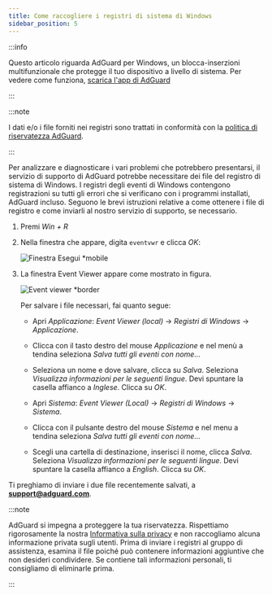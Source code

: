 ```yaml
---
title: Come raccogliere i registri di sistema di Windows
sidebar_position: 5
---
```


:::info

Questo articolo riguarda AdGuard per Windows, un blocca-inserzioni multifunzionale che protegge il tuo dispositivo a livello di sistema. Per vedere come funziona, [scarica l'app di AdGuard](https://agrd.io/download-kb-adblock)

:::

:::note

I dati e/o i file forniti nei registri sono trattati in conformità con la [politica di riservatezza AdGuard](https://adguard.com/en/privacy.html).

:::

Per analizzare e diagnosticare i vari problemi che potrebbero presentarsi, il servizio di supporto di AdGuard potrebbe necessitare dei file del registro di sistema di Windows. I registri degli eventi di Windows contengono registrazioni su tutti gli errori che si verificano con i programmi installati, AdGuard incluso. Seguono le brevi istruzioni relative a come ottenere i file di registro e come inviarli al nostro servizio di supporto, se necessario.

1. Premi *Win + R*

1. Nella finestra che appare, digita `eventvwr` e clicca *OK*:

    ![Finestra Esegui *mobile](https://cdn.adtidy.org/public/Adguard/kb/newscreenshots/En/eng_event_logs_1.png)

1. La finestra Event Viewer appare come mostrato in figura.

    ![Event viewer *border](https://cdn.adtidy.org/public/Adguard/kb/newscreenshots/En/eng_event_logs_2.png)

    Per salvare i file necessari, fai quanto segue:

    - Apri *Applicazione*: *Event Viewer (local)* → *Registri di Windows* → *Applicazione*.

    - Clicca con il tasto destro del mouse *Applicazione* e nel menù a tendina seleziona *Salva tutti gli eventi con nome...*

    - Seleziona un nome e dove salvare, clicca su *Salva*. Seleziona *Visualizza informazioni per le seguenti lingue*. Devi spuntare la casella affianco a *Inglese*. Clicca su *OK*.

    - Apri *Sistema*: *Event Viewer (Local)* → *Registri di Windows* → *Sistema*.

    - Clicca con il pulsante destro del mouse *Sistema* e nel menu a tendina seleziona *Salva tutti gli eventi con nome...*

    - Scegli una cartella di destinazione, inserisci il nome, clicca *Salva*. Seleziona *Visualizza informazioni per le seguenti lingue*. Devi spuntare la casella affianco a *English*. Clicca su *OK*.

Ti preghiamo di inviare i due file recentemente salvati, a **support@adguard.com**.

:::note

AdGuard si impegna a proteggere la tua riservatezza. Rispettiamo rigorosamente la nostra [Informativa sulla privacy](https://adguard.com/privacy/windows.html) e non raccogliamo alcuna informazione privata sugli utenti. Prima di inviare i registri al gruppo di assistenza, esamina il file poiché può contenere informazioni aggiuntive che non desideri condividere. Se contiene tali informazioni personali, ti consigliamo di eliminarle prima.

:::
